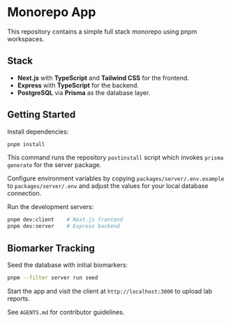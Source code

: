 # Monorepo App

This repository contains a simple full stack monorepo using pnpm workspaces.

## Stack

- **Next.js** with **TypeScript** and **Tailwind CSS** for the frontend.
- **Express** with **TypeScript** for the backend.
- **PostgreSQL** via **Prisma** as the database layer.

## Getting Started

Install dependencies:

```bash
pnpm install
```

This command runs the repository `postinstall` script which invokes
`prisma generate` for the server package.

Configure environment variables by copying
`packages/server/.env.example` to `packages/server/.env` and adjust
the values for your local database connection.

Run the development servers:

```bash
pnpm dev:client    # Next.js frontend
pnpm dev:server    # Express backend
```

## Biomarker Tracking

Seed the database with initial biomarkers:

```bash
pnpm --filter server run seed
```

Start the app and visit the client at `http://localhost:3000` to upload lab reports.

See `AGENTS.md` for contributor guidelines.
